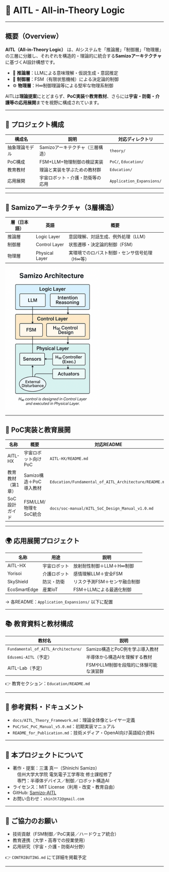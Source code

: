 # 🧠 AITL - All-in-Theory Logic

---

## 概要（Overview）

**AITL（All-in-Theory Logic）** は、AIシステムを「推論層」「制御層」「物理層」の三層に分離し、それぞれを構造的・理論的に統合する**Samizoアーキテクチャ**に基づくAI設計構想です。

- 🧠 **推論層**：LLMによる意味理解・仮説生成・意図推定
- 🔁 **制御層**：FSM（有限状態機械）による決定論的制御
- ⚙️ **物理層**：H∞制御理論等による堅牢な物理系制御

AITLは**理論提案**にとどまらず、**PoC実装**や**教育教材**、さらには**宇宙・防衛・介護等の応用展開**までを視野に構成されています。

---

## 🧱 プロジェクト構成

| 構成名          | 説明                           | 対応ディレクトリ |
|------------------|----------------------------------|-------------------|
| 抽象理論モデル   | Samizoアーキテクチャ（三層構造） | `theory/`         |
| PoC構成          | FSM+LLM+物理制御の検証実装       | `PoC/`, `Education/` |
| 教育教材         | 理論と実装を学ぶための教材群     | `Education/`      |
| 応用展開         | 宇宙ロボット・介護・防衛等の応用 | `Application_Expansions/` |

---

## 🔬 Samizoアーキテクチャ（3層構造）

| 層（日本語） | 英語        | 概要                                       |
|---------------|-------------|--------------------------------------------|
| 推論層        | Logic Layer | 意図理解、対話生成、例外処理（LLM）         |
| 制御層        | Control Layer | 状態遷移・決定論的制御（FSM）               |
| 物理層        | Physical Layer | 実環境でのロバスト制御・センサ信号処理（H∞等） |

<img src="./docs/images/samizo_architecture_v4.png" alt="Samizo Architecture" width="300"/>

---

## 🚀 PoC実装と教育展開

| 名称         | 概要                     | 対応README |
|--------------|--------------------------|-------------|
| AITL-HX       | 宇宙ロボット向け PoC     | `AITL-HX/README.md` |
| 教育教材（第1章） | Samizo構造＋PoC導入教材 | `Education/Fundamental_of_AITL_Architecture/README.md` |
| SoC設計ガイド | FSM/LLM/物理をSoC統合     | `docs/soc-manual/AITL_SoC_Design_Manual_v1.0.md` |

---

## 🌍 応用展開プロジェクト

| 名称         | 用途         | 説明                              |
|--------------|--------------|-----------------------------------|
| AITL-HX       | 宇宙ロボット | 放射耐性制御＋LLM＋H∞制御           |
| Yorisoi       | 介護ロボット | 感情理解LLM＋安全FSM               |
| SkyShield     | 防災・防衛   | リスク予測FSM＋センサ融合制御       |
| EcoSmartEdge  | 産業IoT      | FSM＋LLMによる最適化制御            |

→ 各README：`Application_Expansions/` 以下に配置

---

## 📚 教育資料と教材構成

| 教材名                          | 説明                             |
|----------------------------------|----------------------------------|
| `Fundamental_of_AITL_Architecture/` | Samizo構造とPoC例を学ぶ導入教材    |
| `Edusemi-AITL`（予定）          | 半導体から構造AIを理解する教材      |
| AITL-Lab（予定）                 | FSMやLLM制御を段階的に体験可能な演習群 |

👉 教育セクション：`Education/README.md`

---

## 📄 参考資料・ドキュメント

- `docs/AITL_Theory_Framework.md`：理論全体像とレイヤー定義  
- `PoC/SoC_PoC_Manual_v5.0.md`：初期実装マニュアル  
- `README_for_Publication.md`：技術メディア・OpenAI向け英語紹介資料

---

## 🧾 本プロジェクトについて

- 著作・提案：三溝 真一（Shinichi Samizo）  
　信州大学大学院 電気電子工学専攻 修士課程修了  
　専門：半導体デバイス／制御／ロボット構造AI  
- ライセンス：MIT License（利用・改変・教育自由）  
- GitHub: [Samizo-AITL](https://github.com/Samizo-AITL)  
- お問い合わせ：`shin3t72@gmail.com`

---

## 🤝 ご協力のお願い

- 技術貢献（FSM制御／PoC実装／ハードウェア統合）  
- 教育連携（大学・高専での授業使用）  
- 応用研究（宇宙・介護・防衛AI分野）

👉 `CONTRIBUTING.md` にて詳細を掲載予定

---
